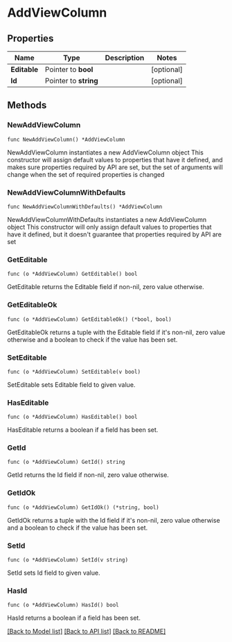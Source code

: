 # AddViewColumn

## Properties

Name | Type | Description | Notes
------------ | ------------- | ------------- | -------------
**Editable** | Pointer to **bool** |  | [optional] 
**Id** | Pointer to **string** |  | [optional] 

## Methods

### NewAddViewColumn

`func NewAddViewColumn() *AddViewColumn`

NewAddViewColumn instantiates a new AddViewColumn object
This constructor will assign default values to properties that have it defined,
and makes sure properties required by API are set, but the set of arguments
will change when the set of required properties is changed

### NewAddViewColumnWithDefaults

`func NewAddViewColumnWithDefaults() *AddViewColumn`

NewAddViewColumnWithDefaults instantiates a new AddViewColumn object
This constructor will only assign default values to properties that have it defined,
but it doesn't guarantee that properties required by API are set

### GetEditable

`func (o *AddViewColumn) GetEditable() bool`

GetEditable returns the Editable field if non-nil, zero value otherwise.

### GetEditableOk

`func (o *AddViewColumn) GetEditableOk() (*bool, bool)`

GetEditableOk returns a tuple with the Editable field if it's non-nil, zero value otherwise
and a boolean to check if the value has been set.

### SetEditable

`func (o *AddViewColumn) SetEditable(v bool)`

SetEditable sets Editable field to given value.

### HasEditable

`func (o *AddViewColumn) HasEditable() bool`

HasEditable returns a boolean if a field has been set.

### GetId

`func (o *AddViewColumn) GetId() string`

GetId returns the Id field if non-nil, zero value otherwise.

### GetIdOk

`func (o *AddViewColumn) GetIdOk() (*string, bool)`

GetIdOk returns a tuple with the Id field if it's non-nil, zero value otherwise
and a boolean to check if the value has been set.

### SetId

`func (o *AddViewColumn) SetId(v string)`

SetId sets Id field to given value.

### HasId

`func (o *AddViewColumn) HasId() bool`

HasId returns a boolean if a field has been set.


[[Back to Model list]](../README.md#documentation-for-models) [[Back to API list]](../README.md#documentation-for-api-endpoints) [[Back to README]](../README.md)


